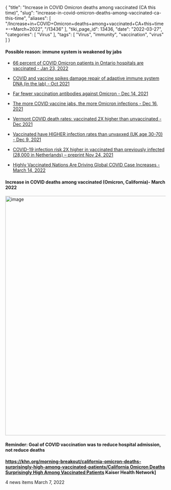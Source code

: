 {
    "title": "Increase in COVID Omicron deaths among vaccinated (CA this time)",
    "slug": "increase-in-covid-omicron-deaths-among-vaccinated-ca-this-time",
    "aliases": [
        "/Increase+in+COVID+Omicron+deaths+among+vaccinated+CA+this+time+-+March+2022",
        "/13436"
    ],
    "tiki_page_id": 13436,
    "date": "2022-03-27",
    "categories": [
        "Virus"
    ],
    "tags": [
        "Virus",
        "immunity",
        "vaccination",
        "virus"
    ]
}


#### Possible reason: immune system is weakened by jabs

* [66 percent of COVID Omicron patients in Ontario hospitals are vaccinated - Jan 23, 2022](/posts/66-percent-of-covid-omicron-patients-in-ontario-hospitals-are-vaccinated)

* [COVID and vaccine spikes damage repair of adaptive immune system DNA (in the lab) - Oct 2021](/posts/covid-and-vaccine-spikes-damage-repair-of-adaptive-immune-system-dna-in-the-lab)

* [Far fewer vaccination antibodies against Omicron - Dec 14, 2021](/posts/far-fewer-vaccination-antibodies-against-omicron)

* [The more COVID vaccine jabs, the more Omicron infections - Dec 16, 2021](/posts/the-more-covid-vaccine-jabs-the-more-omicron-infections)

* [Vermont COVID death rates: vaccinated 2X higher than unvaccinated - Dec 2021](/posts/vermont-covid-death-rates-vaccinated-2x-higher-than-unvaccinated)

* [Vaccinated have HIGHER infection rates than unvaxxed (UK age 30-70) - Dec 9, 2021](/posts/vaccinated-have-higher-infection-rates-than-unvaxxed-uk-age-30-70)

* [COVID-19 infection risk 2X higher in vaccinated than previously infected (28,000 in Netherlands) – preprint Nov 24, 2021](/posts/covid-19-infection-risk-2x-higher-in-vaccinated-than-previously-infected-28000-i-rlands-preprint)

* [Highly Vaccinated Nations Are Driving Global COVID Case Increases - March 14, 2022](/posts/highly-vaccinated-nations-are-driving-global-covid-case-increases)

#### Increase in COVID deaths among vaccinated (Omicron, California)- March 2022

<img src="https://d378j1rmrlek7x.cloudfront.net/attachments/jpeg/covid-deaths-in-california-delta-and-omicron.jpg" alt="image" width="750">

#### Reminder: Goal of COVID vaccination was to reduce hospital admission, not reduce deaths

 **[https://khn.org/morning-breakout/california-omicron-deaths-surprisingly-high-among-vaccinated-patients/California Omicron Deaths Surprisingly High Among Vaccinated Patients](https://khn.org/morning-breakout/california-omicron-deaths-surprisingly-high-among-vaccinated-patients/California%20Omicron%20Deaths%20Surprisingly%20High%20Among%20Vaccinated%20Patients) Kaiser Health Network]** 

4 news items March 7, 2022

<!-- ~tc~ (alias(More COVID Omicron death among vaccinated (CA this time) - March 2022)) ~/tc~ -->